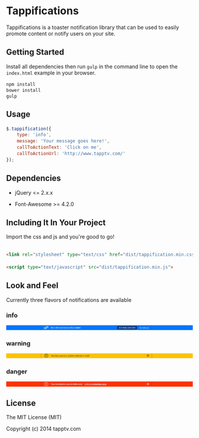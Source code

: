 # Tappifications

Tappifications is a toaster notification library that can be used to easily promote content or notify users on your site.

## Getting Started

Install all dependencies then run `gulp` in the command line to open the `index.html` example in your browser.

```
npm install
bower install
gulp
```

## Usage

```javascript
$.tappification({
    type: 'info',
    message: 'Your message goes here!',
    callToActionText: 'Click on me',
    callToActionUrl: 'http://www.tapptv.com/'
});
```

## Dependencies

* jQuery <= 2.x.x

* Font-Awesome >= 4.2.0

## Including It In Your Project

Import the css and js and you're good to go!

```html

<link rel="stylesheet" type="text/css" href="dist/tappification.min.css">

<script type="text/javascript" src="dist/tappification.min.js">
```

## Look and Feel

Currently three flavors of notifications are available

### info

![info](media/info.jpg)

### warning

![warning](media/warning.jpg)

### danger

![danger](media/danger.jpg)

## License

The MIT License (MIT)

Copyright (c) 2014 tapptv.com

